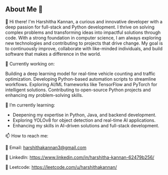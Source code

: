 ## About Me 👋

<!--
**harshithakannan/harshithakannan** is a ✨ _special_ ✨ repository because its `README.md` (this file) appears on your GitHub profile.

Here are some ideas to get you started:

- 🔭 I’m currently working on ...
- 🌱 I’m currently learning ...
- 👯 I’m looking to collaborate on ...
- 🤔 I’m looking for help with ...
- 💬 Ask me about ...
- 📫 How to reach me: ...
- 😄 Pronouns: ...
- ⚡ Fun fact: ...
-->
👋 Hi there! I'm Harshitha Kannan, a curious and innovative developer with a deep passion for full-stack and Python development. I thrive on solving complex problems and transforming ideas into impactful solutions through code. With a strong foundation in computer science, I am always exploring new technologies and contributing to projects that drive change. My goal is to continuously improve, collaborate with like-minded individuals, and build software that makes a difference in the world.

🔭 Currently working on:

Building a deep learning model for real-time vehicle counting and traffic optimization.
Developing Python-based automation scripts to streamline workflows.
Exploring AI/ML frameworks like TensorFlow and PyTorch for intelligent solutions.
Contributing to open-source Python projects and enhancing my problem-solving skills.

🌱 I’m currently learning: 

- Deepening my expertise in Python, Java, and backend development.  
- Exploring YOLOv8 for object detection and real-time AI applications.  
- Enhancing my skills in AI-driven solutions and full-stack development.

📫 How to reach me:

📧 Email: harshithakannan3@gmail.com

🔗 LinkedIn: https://www.linkedin.com/in/harshitha-kannan-62479b256/

🔗 Leetcode: https://leetcode.com/u/harshithakannan/
